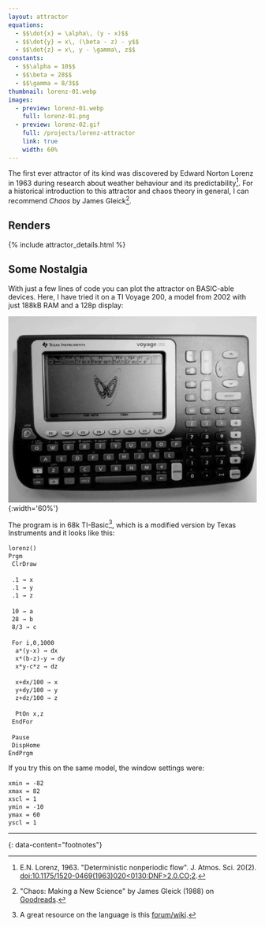 ```yaml
---
layout: attractor
equations:
  - $$\dot{x} = \alpha\, (y - x)$$
  - $$\dot{y} = x\, (\beta - z) - y$$
  - $$\dot{z} = x\, y - \gamma\, z$$
constants:
  - $$\alpha = 10$$
  - $$\beta = 28$$
  - $$\gamma = 8/3$$
thumbnail: lorenz-01.webp
images:
  - preview: lorenz-01.webp
    full: lorenz-01.png
  - preview: lorenz-02.gif
    full: /projects/lorenz-attractor
    link: true
    width: 60%
---
```

The first ever attractor of its kind was discovered by Edward Norton Lorenz in 1963 during research about weather behaviour and its predictability[^original-paper].
For a historical introduction to this attractor and chaos theory in general, I can recommend *Chaos* by James Gleick[^chaos-book].

## Renders

{% include attractor_details.html %}

## Some Nostalgia
With just a few lines of code you can plot the attractor on BASIC-able devices.
Here, I have tried it on a TI Voyage 200, a model from 2002 with just 188kB RAM and a 128p display:

![Lorenz Attractor on Voyage 200](/assets/images/attractors/lorenz-voyage200.webp){:width='60%'}

The program is in 68k TI-Basic[^language], which is a modified version by Texas Instruments and it looks like this:

```
lorenz()
Prgm
 ClrDraw
 
 .1 → x
 .1 → y
 .1 → z
 
 10 → a
 28 → b
 8/3 → c
 
 For i,0,1000
  a*(y-x) → dx
  x*(b-z)-y → dy
  x*y-c*z → dz
  
  x+dx/100 → x
  y+dy/100 → y
  z+dz/100 → z
  
  PtOn x,z
 EndFor
 
 Pause
 DispHome
EndPrgm
```

If you try this on the same model, the window settings were:

```
xmin = -82
xmax = 82
xscl = 1
ymin = -10
ymax = 60
yscl = 1
```

---
{: data-content="footnotes"}

[^original-paper]: E.N. Lorenz, 1963. \"Deterministic nonperiodic flow\". J. Atmos. Sci. 20(2). [doi:10.1175/1520-0469(1963)020<0130:DNF>2.0.CO;2](https://doi.org/10.1175/1520-0469(1963)020<0130:DNF>2.0.CO;2).

[^chaos-book]: \"Chaos: Making a New Science\" by James Gleick (1988) on [Goodreads](https://www.goodreads.com/book/show/64582.Chaos).

[^language]: A great resource on the language is this [forum/wiki](http://tibasicdev.wikidot.com/68k:home).

